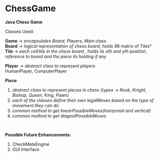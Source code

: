 # ChessGame
**Java Chess Game**

Classes Used: 

**Game**  -> *encapsulates Board, Players, Main class*<br>
**Board** -> *logical representation of chess board, holds 8*8 matrix of Tiles*<br>
**Tile**  ->  *each cell/tile in the chess board , holds its xth and yth position, reference to board and the piece its holding if any*<br>

**Player** -> *abstract class to represent players*<br>
HumanPlayer, ComputerPlayer<br>

**Piece** <br>
 1. *abstract class to represent pieces in chess (types -> Rook, Knight, Bishop, Queen, King, Pawn)*  
 2. *each of the classes define their own legalMoves based on the type of movement they can do*
 3. *common method to get linearPossibleMoves(horizontal and vertical)*
 4.  *common method to get diagnolPossibleMoves*
 
 
<br>

**Possible Future Enhancements:** 

 1. CheckMateEngine 
 2. GUI Interface

